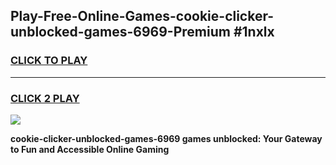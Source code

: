 
## Play-Free-Online-Games-cookie-clicker-unblocked-games-6969-Premium #1nxlx
<h3>
<a href="https://premium.freeplayer.one?title=cookie-clicker-unblocked-games-6969&ref=8M">CLICK TO PLAY</a></h3>
<hr>

<h3>
<a href="https://premium.freeplayer.one?title=cookie-clicker-unblocked-games-6969&ref=8M">CLICK 2 PLAY</a>
  
</h3>

<a href="https://premium.freeplayer.one?title=cookie-clicker-unblocked-games-6969&ref=8M"><img src="https://clearcache.store/games.png"></a>


**cookie-clicker-unblocked-games-6969 games unblocked: Your Gateway to Fun and Accessible Online Gaming**
